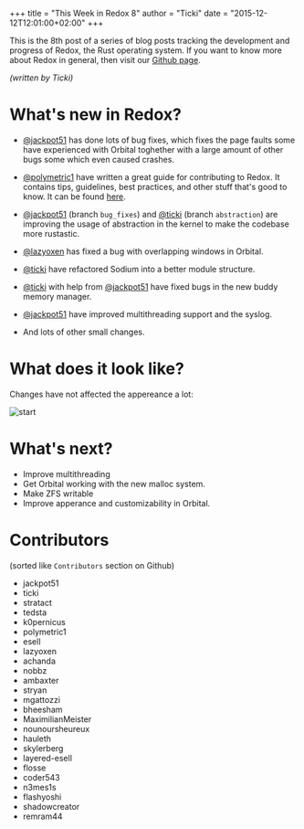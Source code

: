 +++
title = "This Week in Redox 8"
author = "Ticki"
date = "2015-12-12T12:01:00+02:00"
+++

This is the 8th post of a series of blog posts tracking the development and progress of Redox, the Rust operating system. If you want to know more about Redox in general, then visit our [Github page](https://github.com/redox-os/redox).

*(written by Ticki)*

# What's new in Redox?

- [@jackpot51](https://github.com/jackpot51) has done lots of bug fixes, which fixes the page faults some have experienced with Orbital toghether with a large amount of other bugs some which even caused crashes.

- [@polymetric1](https://github.com/polymetric1) have written a great guide for contributing to Redox. It contains tips, guidelines, best practices, and other stuff that's good to know. It can be found [here](https://github.com/redox-os/redox/blob/master/CONTRIBUTING.md).

- [@jackpot51](https://github.com/jackpot51) (branch `bug_fixes`) and [@ticki](https://github.com/ticki) (branch `abstraction`) are improving the usage of abstraction in the kernel to make the codebase more rustastic.

- [@lazyoxen](https://github.com/LazyOxen) has fixed a bug with overlapping windows in Orbital.

- [@ticki](https://github.com/ticki) have refactored Sodium into a better module structure.

- [@ticki](https://github.com/ticki) with help from [@jackpot51](https://github.com/jackpot51) have fixed bugs in the new buddy memory manager.

- [@jackpot51](https://github.com/jackpot51) have improved multithreading support and the syslog.

- And lots of other small changes.


# What does it look like?

Changes have not affected the appereance a lot:

![start](https://raw.githubusercontent.com/redox-os/redox/bbe19afced47cd4d84088deb4aa40c64b93f0e73/img/screenshots/start.png)


# What's next?

- Improve multithreading
- Get Orbital working with the new malloc system.
- Make ZFS writable
- Improve apperance and customizability in Orbital.

# Contributors

(sorted like `Contributors` section on Github)

- jackpot51
- ticki
- stratact
- tedsta
- k0pernicus
- polymetric1
- esell
- lazyoxen
- achanda
- nobbz
- ambaxter
- stryan
- mgattozzi
- bheesham
- MaximilianMeister
- nounoursheureux
- hauleth
- skylerberg
- layered-esell
- flosse
- coder543
- n3mes1s
- flashyoshi
- shadowcreator
- remram44
